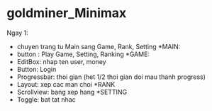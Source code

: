 # goldminer_Minimax
Ngay 1:
- chuyen trang tu Main sang Game, Rank, Setting
*MAIN:
- button : Play Game, Setting, Ranking
*GAME:
- EditBox: nhap ten user, money
- Button: Login
- Progressbar: thoi gian (het 1/2 thoi gian doi mau thanh progress)
- Layout: xep cac man choi
*RANK
- Scrollview: bang xep hang
*SETTING
- Toggle: bat tat nhac
